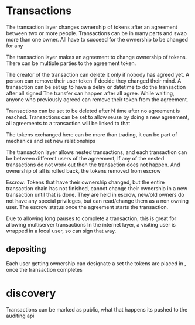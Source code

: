 # Transactions

The transaction layer changes ownership of tokens after an agreement between two or more people.
Transactions can be in many parts and swap more than one owner. All have to succeed for the ownership to be changed for any

The transaction layer makes an agreement to change ownership of tokens.
There can be multiple parties to the agreement token.


The creator of the transaction can delete it only if nobody has agreed yet.
A person can remove their user token if decide they changed their mind.
A transaction can be set up to have a delay or datetime to do the transaction after all signed
The transfer can happen after all agree.
While waiting, anyone who previously agreed can remove their token from the agreement.

Transactions can be set to be deleted after N time after no agreement is reached.
Transactions can be set to allow reuse by doing a new agreement, all agreements to a transaction will be linked to that


The tokens exchanged here can be more than trading, it can be part of mechanics and set new relationships

The transaction layer allows nested transactions, and each transaction can be between different users of the agreement,
If any of the nested transactions do not work out then the transaction does not happen.
And ownership of all is rolled back, the tokens removed from escrow

Escrow: Tokens that have their ownership changed, but the entire transaction chain has not finished, cannot change their ownership in a new transaction until that is done.
They are held in escrow, new/old owners do not have any special privileges, but can read/change them as a non owning user.
The escrow status once the agreement starts the transaction.

Due to allowing long pauses to complete a transaction, this is great for allowing multiserver transactions
In the internet layer, a visiting user is wrapped in a local user, so can sign that way.

## depositing

Each user getting ownership can designate a set the tokens are placed in , once the transaction completes

# discovery

Transactions can be marked as public, what that happens its pushed to the auditing api




